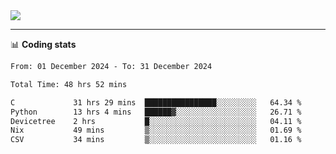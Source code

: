 <picture>
  <source
  srcset="https://github-readme-stats.vercel.app/api?username=sant0s12&show_icons=true&theme=dark"
  media="(prefers-color-scheme: dark)"
  />
  <source
  srcset="https://github-readme-stats.vercel.app/api?username=sant0s12&show_icons=true"
  media="(prefers-color-scheme: light)"
  />
  <img src="https://github-readme-stats.vercel.app/api?username=sant0s12&show_icons=true" />
</picture>

---

📊 **Coding stats**

<!--START_SECTION:waka-->

```txt
From: 01 December 2024 - To: 31 December 2024

Total Time: 48 hrs 52 mins

C             31 hrs 29 mins  ████████████████░░░░░░░░░   64.34 %
Python        13 hrs 4 mins   ██████▓░░░░░░░░░░░░░░░░░░   26.71 %
Devicetree    2 hrs           █░░░░░░░░░░░░░░░░░░░░░░░░   04.11 %
Nix           49 mins         ▒░░░░░░░░░░░░░░░░░░░░░░░░   01.69 %
CSV           34 mins         ▒░░░░░░░░░░░░░░░░░░░░░░░░   01.16 %
```

<!--END_SECTION:waka-->

